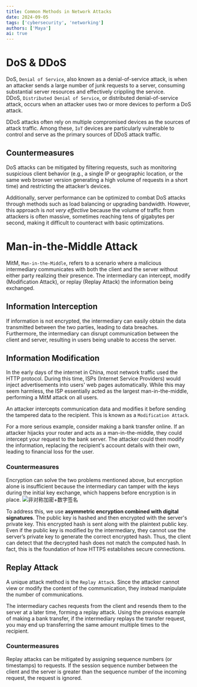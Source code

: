 ```yaml
---
title: Common Methods in Network Attacks
date: 2024-09-05
tags: ['cybersecurity', 'networking']
authors: ['Maya']
ai: true
---
```


# DoS & DDoS

DoS, `Denial of Service`, also known as a denial-of-service attack, is when an attacker sends a large number of junk requests to a server, consuming substantial server resources and effectively crippling the service.  
DDoS, `Distributed Denial of Service`, or distributed denial-of-service attack, occurs when an attacker uses two or more devices to perform a DoS attack.

DDoS attacks often rely on multiple compromised devices as the sources of attack traffic. Among these, `IoT` devices are particularly vulnerable to control and serve as the primary sources of DDoS attack traffic.

## Countermeasures

DoS attacks can be mitigated by filtering requests, such as monitoring suspicious client behavior (e.g., a single IP or geographic location, or the same web browser version generating a high volume of requests in a short time) and restricting the attacker’s devices.

Additionally, server performance can be optimized to combat DoS attacks through methods such as load balancing or upgrading bandwidth. However, this approach is *not very effective* because the volume of traffic from attackers is often massive, sometimes reaching tens of gigabytes per second, making it difficult to counteract with basic optimizations.

# Man-in-the-Middle Attack

MitM, `Man-in-the-Middle`, refers to a scenario where a malicious intermediary communicates with both the client and the server without either party realizing their presence. The intermediary can intercept, modify (Modification Attack), or replay (Replay Attack) the information being exchanged.

## Information Interception

If information is not encrypted, the intermediary can easily obtain the data transmitted between the two parties, leading to data breaches. Furthermore, the intermediary can disrupt communication between the client and server, resulting in users being unable to access the server.

## Information Modification

In the early days of the internet in China, most network traffic used the HTTP protocol. During this time, ISPs (Internet Service Providers) would inject advertisements into users' web pages automatically. While this may seem harmless, the ISP essentially acted as the largest man-in-the-middle, performing a MitM attack on all users.  

An attacker intercepts communication data and modifies it before sending the tampered data to the recipient. This is known as a `Modification Attack`.

For a more serious example, consider making a bank transfer online. If an attacker hijacks your router and acts as a man-in-the-middle, they could intercept your request to the bank server. The attacker could then modify the information, replacing the recipient's account details with their own, leading to financial loss for the user.

### Countermeasures

Encryption can solve the two problems mentioned above, but encryption alone is insufficient because the intermediary can tamper with the keys during the initial key exchange, which happens before encryption is in place.
![非对称加密+数字签名](https://cdn.xiaolincoding.com/gh/xiaolincoder/ImageHost/%E8%AE%A1%E7%AE%97%E6%9C%BA%E7%BD%91%E7%BB%9C/HTTP/%E6%95%B0%E5%AD%97%E7%AD%BE%E5%90%8D.png)

To address this, we use **asymmetric encryption combined with digital signatures**. The public key is hashed and then encrypted with the server's private key. This encrypted hash is sent along with the plaintext public key. Even if the public key is modified by the intermediary, they cannot use the server’s private key to generate the correct encrypted hash. Thus, the client can detect that the decrypted hash does not match the computed hash. In fact, this is the foundation of how HTTPS establishes secure connections.

## Replay Attack

A unique attack method is the `Replay Attack`. Since the attacker cannot view or modify the content of the communication, they instead manipulate the number of communications.

The intermediary caches requests from the client and resends them to the server at a later time, forming a replay attack. Using the previous example of making a bank transfer, if the intermediary replays the transfer request, you may end up transferring the same amount multiple times to the recipient.

### Countermeasures

Replay attacks can be mitigated by assigning sequence numbers (or timestamps) to requests. If the session sequence number between the client and the server is greater than the sequence number of the incoming request, the request is ignored.
